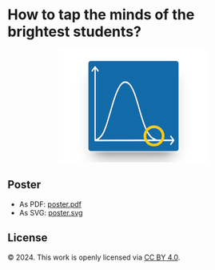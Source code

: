 # How to tap the minds of the brightest students?

<p align="center"><img  src="logo.png"></p>

## Poster

- As PDF: [poster.pdf](poster.pdf)
- As SVG: [poster.svg](poster.svg)

## License

© 2024. This work is openly licensed via [CC BY 4.0](https://creativecommons.org/licenses/by/4.0/).
